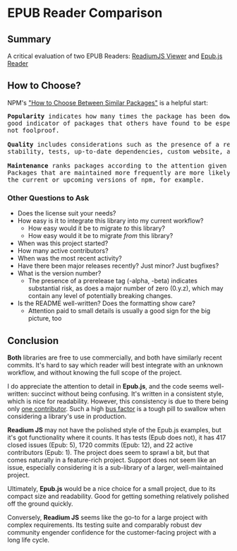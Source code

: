 # EPUB Reader Comparison

## Summary 
A critical evaluation of two EPUB Readers: [ReadiumJS Viewer](https://github.com/readium/readium-js-viewer) and [Epub.js Reader](https://github.com/futurepress/epubjs-reader/)

## How to Choose? 
NPM's ["How to Choose Between Similar Packages"](https://docs.npmjs.com/getting-started/searching-for-packages#how-to-choose-between-similar-packages) is a helpful start:
<pre>
<b>Popularity</b> indicates how many times the package has been downloaded. This is a
good indicator of packages that others have found to be especially useful, but
not foolproof.

<b>Quality</b> includes considerations such as the presence of a readme file,
stability, tests, up-to-date dependencies, custom website, and code complexity.

<b>Maintenance</b> ranks packages according to the attention given by developers.
Packages that are maintained more frequently are more likely to work well with
the current or upcoming versions of npm, for example.
</pre>

### Other Questions to Ask
* Does the license suit your needs?
* How easy is it to integrate this library into my current workflow?
  * How easy would it be to migrate _to_ this library?
  * How easy would it be to migrate _from_ this library?
* When was this project started?
* How many active contributors?
* When was the most recent activity?
* Have there been major releases recently? Just minor? Just bugfixes?
* What is the version number?
	* The presence of a prerelease tag (-alpha, -beta) indicates substantial risk, as does a major number of zero (0.y.z), which may contain any level of potentially breaking changes.
* Is the README well-written? Does the formatting show care?
	* Attention paid to small details is usually a good sign for the big picture, too

## Conclusion
**Both** libraries are free to use commercially, and both have similarly recent commits. It's hard to say which reader will best integrate with an unknown workflow, and without knowing the full scope of the project.

I do appreciate the attention to detail in **Epub.js**, and the code seems well-written: succinct without being confusing. It's written in a consistent style, which is nice for readability. However, this consistency is due to there being only [one contributor](https://github.com/futurepress/epubjs-reader/graphs/contributors). Such a high [bus factor](https://en.wikipedia.org/wiki/Bus_factor) is a tough pill to swallow when considering a library's use in production. 

**Readium JS** may not have the polished style of the Epub.js examples, but it's got functionality where it counts. It has tests (Epub does not), it has 417 closed issues (Epub: 5), 1720 commits (Epub: 12), and 22 active contributors (Epub: 1). The project does seem to sprawl a bit, but that comes naturally in a feature-rich project. Support does not seem like an issue, especially considering it is a sub-library of a larger, well-maintained project.

Ultimately, **Epub.js** would be a nice choice for a small project, due to its compact size and readability. Good for getting something relatively polished off the ground quickly.

Conversely, **Readium JS** seems like the go-to for a large project with complex requirements. Its testing suite and comparably robust dev community engender confidence for the customer-facing project with a long life cycle.
